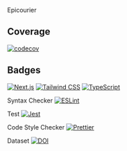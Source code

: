 Epicourier

## Coverage
[![codecov](https://codecov.io/github/epicourier-team/Epicourier-Web/graph/badge.svg?token=TTLT1APZ44)](https://codecov.io/github/epicourier-team/Epicourier-Web)

## Badges

[![Next.js](https://img.shields.io/badge/Next.js-black?logo=next.js&logoColor=white)](#)
[![Tailwind CSS](https://img.shields.io/badge/Tailwind%20CSS-%2338B2AC.svg?logo=tailwind-css&logoColor=white)](#)
[![TypeScript](https://img.shields.io/badge/TypeScript-3178C6?logo=typescript&logoColor=fff)](#)

Syntax Checker
[![ESLint](https://img.shields.io/badge/ESLint-3A33D1?logo=eslint)](#)

Test
[![Jest](https://img.shields.io/badge/Jest-C21325?logo=jest&logoColor=fff)](#)

Code Style Checker
[![Prettier](https://img.shields.io/badge/prettier-1A2C34?logo=prettier&logoColor=F7BA3E)](#)

Dataset
[![DOI](https://zenodo.org/badge/DOI/10.5281/zenodo.17419485.svg)](https://doi.org/10.5281/zenodo.17419485)